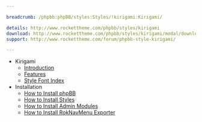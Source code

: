 ```yaml
---

breadcrumb: /phpbb:phpBB/styles:Styles/!kirigami:Kirigami/

details: http://www.rockettheme.com/phpbb/styles/kirigami
download: http://www.rockettheme.com/phpbb/styles/kirigami/modal/downloads
support: http://www.rockettheme.com/forum/phpbb-style-kirigami/

---
```


* Kirigami
	* [Introduction](INDEX.md#introduction)
	* [Features](INDEX.md#features)
    * [Style Font Index](../../../technical_tips/general/font_index.md)
* Installation
	* [How to Install phpBB](../../start/install.md)
	* [How to Install Styles](../../start/styles.md)
	* [How to Install Admin Modules](../../start/styles.md#installing-administrative-modules)
	* [How to Install RokNavMenu Exporter](../../modules/roknavmenu.md)